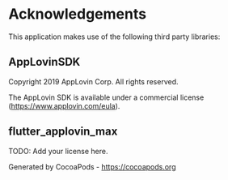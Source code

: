 # Acknowledgements
This application makes use of the following third party libraries:

## AppLovinSDK


Copyright 2019 AppLovin Corp. All rights reserved.

The AppLovin SDK is available under a commercial license (https://www.applovin.com/eula).



## flutter_applovin_max

TODO: Add your license here.

Generated by CocoaPods - https://cocoapods.org
